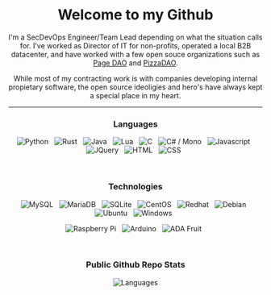 <div align="center">

  # Welcome to my Github
  
  I'm a SecDevOps Engineer/Team Lead depending on what the situation calls for. I've worked as Director of IT for non-profits, operated a local B2B datacenter, and have worked with a few open souce organizations such as [Page DAO](https://github.com/PageDAO) and [PizzaDAO](https://github.com/PizzaDAO).
  
  While most of my contracting work is with companies developing internal propietary software, the open source ideoligies and hero's have always kept a special place in my heart.

  <hr>
  
  ### Languages
  
  ![Python](https://img.shields.io/badge/Python-3776AB?style=for-the-badge&logo=python&logoColor=white)&nbsp;&nbsp;
  ![Rust](https://img.shields.io/badge/Rust-000000?style=for-the-badge&logo=rust&logoColor=white)&nbsp;&nbsp;
  ![Java](https://img.shields.io/badge/Java-ED8B00?style=for-the-badge&logo=openjdk&logoColor=white)&nbsp;&nbsp;
  ![Lua](https://img.shields.io/badge/Lua-2C2D72?style=for-the-badge&logo=lua&logoColor=white)&nbsp;&nbsp;
  ![C](https://img.shields.io/badge/C-00599C?style=for-the-badge&logo=c&logoColor=white)&nbsp;&nbsp;
  ![C# / Mono](https://img.shields.io/badge/C%23-239120?style=for-the-badge&logo=c-sharp&logoColor=white)&nbsp;&nbsp;
  ![Javascript](https://img.shields.io/badge/JavaScript-323330?style=for-the-badge&logo=javascript&logoColor=F7DF1E)&nbsp;&nbsp;
  ![JQuery](https://img.shields.io/badge/jQuery-0769AD?style=for-the-badge&logo=jquery&logoColor=white)&nbsp;&nbsp;
  ![HTML](https://img.shields.io/badge/HTML5-E34F26?style=for-the-badge&logo=html5&logoColor=white)&nbsp;&nbsp;
  ![CSS](https://img.shields.io/badge/CSS3-1572B6?style=for-the-badge&logo=css3&logoColor=white)&nbsp;&nbsp;
  
  <br>
  
  ### Technologies
  ![MySQL](https://img.shields.io/badge/MySQL-00000F?style=for-the-badge&logo=mysql&logoColor=white)&nbsp;&nbsp;
  ![MariaDB](https://img.shields.io/badge/MariaDB-003545?style=for-the-badge&logo=mariadb&logoColor=white)&nbsp;&nbsp;
  ![SQLite](https://img.shields.io/badge/SQLite-07405E?style=for-the-badge&logo=sqlite&logoColor=white)&nbsp;&nbsp;
  ![CentOS](https://img.shields.io/badge/Cent%20OS-262577?style=for-the-badge&logo=CentOS&logoColor=white)&nbsp;&nbsp;
  ![Redhat](https://img.shields.io/badge/Red%20Hat-EE0000?style=for-the-badge&logo=redhat&logoColor=white)&nbsp;&nbsp;
  ![Debian](https://img.shields.io/badge/Debian-A81D33?style=for-the-badge&logo=debian&logoColor=white)&nbsp;&nbsp;
  ![Ubuntu](https://img.shields.io/badge/Ubuntu-E95420?style=for-the-badge&logo=ubuntu&logoColor=white)&nbsp;&nbsp;
  ![Windows](https://img.shields.io/badge/Windows-0078D6?style=for-the-badge&logo=windows&logoColor=white)&nbsp;&nbsp;
  
  ![Raspberry Pi](https://img.shields.io/badge/Raspberry%20Pi-A22846?style=for-the-badge&logo=Raspberry%20Pi&logoColor=white)&nbsp;&nbsp;
  ![Arduino](https://img.shields.io/badge/Arduino-00979D?style=for-the-badge&logo=Arduino&logoColor=whit)&nbsp;&nbsp;
  ![ADA Fruit](https://img.shields.io/badge/adafruit-000000?style=for-the-badge&logo=adafruit&logoColor=white)&nbsp;&nbsp;

  <br>
  
  ### Public Github Repo Stats
  
  ![Languages](https://github-readme-stats.vercel.app/api/top-langs/?username=ForestJ2&theme=blue-green)
  
  
</div>
<!--
**ForestJ2/ForestJ2** is a ✨ _special_ ✨ repository because its `README.md` (this file) appears on your GitHub profile.

Here are some ideas to get you started:

- 🔭 I’m currently working on ...
- 🌱 I’m currently learning ...
- 👯 I’m looking to collaborate on ...
- 🤔 I’m looking for help with ...
- 💬 Ask me about ...
- 📫 How to reach me: ...
- 😄 Pronouns: ...
- ⚡ Fun fact: ...
-->
